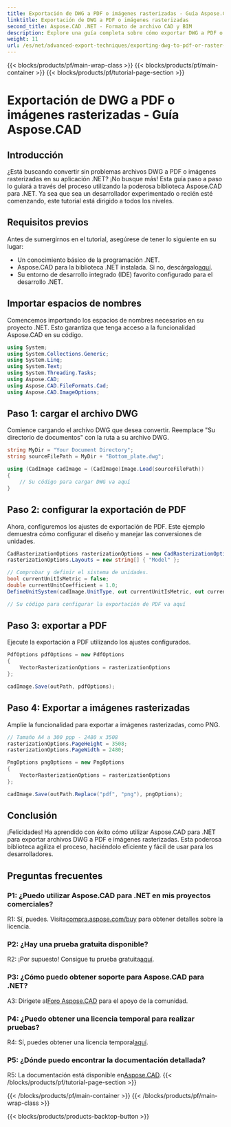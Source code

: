 ```yaml
---
title: Exportación de DWG a PDF o imágenes rasterizadas - Guía Aspose.CAD
linktitle: Exportación de DWG a PDF o imágenes rasterizadas
second_title: Aspose.CAD .NET - Formato de archivo CAD y BIM
description: Explore una guía completa sobre cómo exportar DWG a PDF o imágenes rasterizadas usando Aspose.CAD para .NET. Conozca los pasos, los requisitos previos y practique esta poderosa biblioteca.
weight: 11
url: /es/net/advanced-export-techniques/exporting-dwg-to-pdf-or-raster-images/
---
```


{{< blocks/products/pf/main-wrap-class >}}
{{< blocks/products/pf/main-container >}}
{{< blocks/products/pf/tutorial-page-section >}}

# Exportación de DWG a PDF o imágenes rasterizadas - Guía Aspose.CAD

## Introducción

¿Está buscando convertir sin problemas archivos DWG a PDF o imágenes rasterizadas en su aplicación .NET? ¡No busque más! Esta guía paso a paso lo guiará a través del proceso utilizando la poderosa biblioteca Aspose.CAD para .NET. Ya sea que sea un desarrollador experimentado o recién esté comenzando, este tutorial está dirigido a todos los niveles.

## Requisitos previos

Antes de sumergirnos en el tutorial, asegúrese de tener lo siguiente en su lugar:

- Un conocimiento básico de la programación .NET.
-  Aspose.CAD para la biblioteca .NET instalada. Si no, descárgalo[aquí](https://releases.aspose.com/cad/net/).
- Su entorno de desarrollo integrado (IDE) favorito configurado para el desarrollo .NET.

## Importar espacios de nombres

Comencemos importando los espacios de nombres necesarios en su proyecto .NET. Esto garantiza que tenga acceso a la funcionalidad Aspose.CAD en su código.

```csharp
using System;
using System.Collections.Generic;
using System.Linq;
using System.Text;
using System.Threading.Tasks;
using Aspose.CAD;
using Aspose.CAD.FileFormats.Cad;
using Aspose.CAD.ImageOptions;
```

## Paso 1: cargar el archivo DWG

Comience cargando el archivo DWG que desea convertir. Reemplace "Su directorio de documentos" con la ruta a su archivo DWG.

```csharp
string MyDir = "Your Document Directory";
string sourceFilePath = MyDir + "Bottom_plate.dwg";

using (CadImage cadImage = (CadImage)Image.Load(sourceFilePath))
{
    // Su código para cargar DWG va aquí
}
```

## Paso 2: configurar la exportación de PDF

Ahora, configuremos los ajustes de exportación de PDF. Este ejemplo demuestra cómo configurar el diseño y manejar las conversiones de unidades.

```csharp
CadRasterizationOptions rasterizationOptions = new CadRasterizationOptions();
rasterizationOptions.Layouts = new string[] { "Model" };

// Comprobar y definir el sistema de unidades.
bool currentUnitIsMetric = false;
double currentUnitCoefficient = 1.0;
DefineUnitSystem(cadImage.UnitType, out currentUnitIsMetric, out currentUnitCoefficient);

// Su código para configurar la exportación de PDF va aquí
```

## Paso 3: exportar a PDF

Ejecute la exportación a PDF utilizando los ajustes configurados.

```csharp
PdfOptions pdfOptions = new PdfOptions
{
    VectorRasterizationOptions = rasterizationOptions
};

cadImage.Save(outPath, pdfOptions);
```

## Paso 4: Exportar a imágenes rasterizadas

Amplíe la funcionalidad para exportar a imágenes rasterizadas, como PNG.

```csharp
// Tamaño A4 a 300 ppp - 2480 x 3508
rasterizationOptions.PageHeight = 3508;
rasterizationOptions.PageWidth = 2480;

PngOptions pngOptions = new PngOptions
{
    VectorRasterizationOptions = rasterizationOptions
};

cadImage.Save(outPath.Replace("pdf", "png"), pngOptions);
```

## Conclusión

¡Felicidades! Ha aprendido con éxito cómo utilizar Aspose.CAD para .NET para exportar archivos DWG a PDF e imágenes rasterizadas. Esta poderosa biblioteca agiliza el proceso, haciéndolo eficiente y fácil de usar para los desarrolladores.

## Preguntas frecuentes

### P1: ¿Puedo utilizar Aspose.CAD para .NET en mis proyectos comerciales?

 R1: Sí, puedes. Visita[compra.aspose.com/buy](https://purchase.aspose.com/buy) para obtener detalles sobre la licencia.

### P2: ¿Hay una prueba gratuita disponible?

 R2: ¡Por supuesto! Consigue tu prueba gratuita[aquí](https://releases.aspose.com/).

### P3: ¿Cómo puedo obtener soporte para Aspose.CAD para .NET?

 A3: Dirígete al[Foro Aspose.CAD](https://forum.aspose.com/c/cad/19) para el apoyo de la comunidad.

### P4: ¿Puedo obtener una licencia temporal para realizar pruebas?

 R4: Sí, puedes obtener una licencia temporal[aquí](https://purchase.aspose.com/temporary-license/).

### P5: ¿Dónde puedo encontrar la documentación detallada?

 R5: La documentación está disponible en[Aspose.CAD](https://reference.aspose.com/cad/net/).
{{< /blocks/products/pf/tutorial-page-section >}}

{{< /blocks/products/pf/main-container >}}
{{< /blocks/products/pf/main-wrap-class >}}

{{< blocks/products/products-backtop-button >}}
